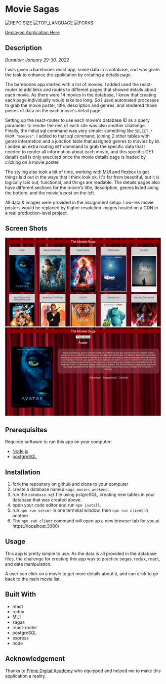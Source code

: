 # Movie Sagas

![REPO SIZE](https://img.shields.io/github/repo-size/jamespetran/movie-sagas.svg?style=flat-square)
![TOP_LANGUAGE](https://img.shields.io/github/languages/top/jamespetran/movie-sagas.svg?style=flat-square)
![FORKS](https://img.shields.io/github/forks/jamespetran/movie-sagas.svg?style=social)

[Deployed Application Here](https://dry-bayou-68430.herokuapp.com/)

## Description

*Duration: January 29-30, 2022*

I was given a barebones react app, some data in a database, and was given the task to enhance the application by creating a details page. 

The barebones app started with a list of movies. I added used the react-router to add links and routes to different pages that showed details about each movie. As there were 14 movies in the database, I knew that creating each page individually would take too long. So I used automated processes to grab the movie poster, title, description and genres, and rendered those pieces of data on the each movie's detail page.

Setting up the react-router to use each movie's database ID as a query parameter to render the rest of each site was also another challenge. Finally, the initial sql command was very simple: something like `SELECT * FROM "movies"`. I added to that sql command, joining 2 other tables with genre information and a junction table that assigned genres to movies by id. I added an extra routing `GET` command to grab the specific data that I needed to render all information about each movie, and this specific GET details call is only executed once the movie details page is loaded by clicking on a movie poster. 

The styling also took a bit of time, working with MUI and flexbox to get things laid out in the ways that I think look ok. It's far from beautiful, but it is logically laid out, functional, and things are readable. The details pages also have different sections for the movie's title, description, genres listed along the bottom, and the movie's post on the left. 

All data & images were provided in the assignment setup. Low-res movie posters would be replaced by higher resolution images hosted on a CDN in a real production-level project. 

## Screen Shots

![movie List](./screenshots/MovieList.png?raw=true "Movie List Page")
![movie details](./screenshots/MovieDetails.png?raw=true "Movie Details Page")

## Prerequisites

Required software to run this app on your computer:

- [Node.js](https://nodejs.org/en/)
- [postgreSQL](https://www.postgresql.org/)

## Installation

1. fork the repository on github and clone to your computer
2. create a database named `saga_movies_weekend`.
3. run the `database.sql` file using pstgreSQL, creating new tables in your database that was created above.
4. open your code editor and run `npm install`.
5. run `npm run server` in one terminal window, then `npm run client` in another
6. The `npm run client` command will open up a new browser tab for you at https://localhost:3000/

## Usage

This app is pretty simple to use. As the data is all provided in the database files, the challenge for creating this app was to practice sagas, redux, react, and data manipulation.

A user can click on a movie to get more details about it, and can click to go back to the main movie list.

## Built With

- react
- redux
- MUI
- sagas
- react-router
- postgreSQL
- express
- node

## Acknowledgement
Thanks to [Prime Digital Academy](www.primeacademy.io) who equipped and helped me to make this application a reality. 
